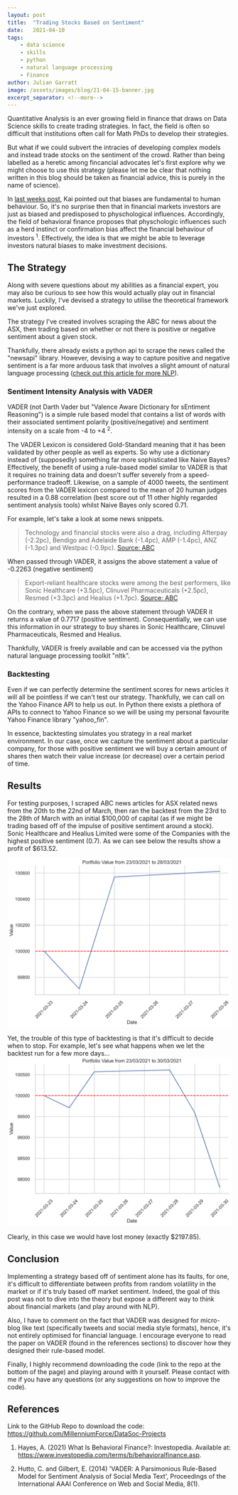 ```yaml
---
layout: post
title:  "Trading Stocks Based on Sentiment"
date:   2021-04-10
tags: 
    - data science
    - skills
    - python
    - natural language processing
    - Finance
author: Julian Garratt
image: /assets/images/blog/21-04-15-banner.jpg
excerpt_separator: <!--more-->
---
```


Quantitative Analysis is an ever growing field in finance that draws on Data Science skills to create trading strategies. In fact, the field is often so difficult that institutions often call for Math PhDs to develop their strategies.

But what if we could subvert the intracies of developing complex models and instead trade stocks on the sentiment of the crowd. <!--more-->
Rather than being labelled as a heretic among fincancial advocates let's first explore why we might choose to use this strategy (please let me be clear that nothing written in this blog should be taken as financial advice, this is purely in the name of science).

In [last weeks post](https://unswdata.com/blog/2021/04/08/data-bias-and-mitigation/), Kai pointed out that biases are fundamental to human behaviour. So, it's no surprise then that in financial markets investors are just as biased and predisposed to physchological influences. Accordingly, the field of behavioral finance proposes that physchologic influences such as a herd instinct or confirmation bias affect the financial behaviour of investors <sup>1</sup>. Effectively, the idea is that we might be able to leverage investors natural biases to make investment decisions.

## The Strategy

Along with severe questions about my abilities as a financial expert, you may also be curious to see how this would actually play out in financial markets. Luckily, I've devised a strategy to utilise the theoretical framework we've just explored.

The strategy I've created involves scraping the ABC for news about the ASX, then trading based on whether or not there is positive or negative sentiment about a given stock.

Thankfully, there already exists a python api to scrape the news called the "newsapi" library. However, devising a way to capture positive and negative sentiment is a far more arduous task that involves a slight amount of natural language processing ([check out this article for more NLP](https://unswdata.com/blog/2020/09/09/natural-language-processing/)).

### Sentiment Intensity Analysis with VADER

VADER (not Darth Vader but "Valence Aware Dictionary for sEntiment Reasoning") is a simple rule based model that contains a list of words with their associated sentiment polarity (positive/negative) and sentiment intensity on a scale from -4 to +4 <sup>2</sup>.

The VADER Lexicon is considered Gold-Standard meaning that it has been validated by other people as well as experts. So why use a dictionary instead of (supposedly) something far more sophisticated like Naive Bayes? Effectively, the benefit of using a rule-based model similar to VADER is that it requires no training data and doesn't suffer severely from a speed-performance tradeoff. Likewise, on a sample of 4000 tweets, the sentiment scores from the VADER lexicon compared to the mean of 20 human judges resulted in a 0.88 correlation (best score out of 11 other highly regarded sentiment analysis tools) whilst Naive Bayes only scored 0.71.

For example, let's take a look at some news snippets.
> Technology and financial stocks were also a drag, including Afterpay (-2.2pc), Bendigo and Adelaide Bank (-1.4pc), AMP (-1.4pc), ANZ (-1.3pc) and Westpac (-0.9pc).
> [Source: ABC](https://www.abc.net.au/news/2021-03-23/asx-slip-wall-street-tech-stocks-rebound/13268772)

When passed through VADER, it assigns the above statement a value of -0.2263 (negative sentiment)

> Export-reliant healthcare stocks were among the best performers, like Sonic Healthcare (+3.5pc), Clinuvel Pharmaceuticals (+2.5pc), Resmed (+3.3pc) and Healius (+1.7pc).
> [Source: ABC](https://www.abc.net.au/news/2021-03-23/asx-slip-wall-street-tech-stocks-rebound/13268772)

On the contrary, when we pass the above statement through VADER it returns a value of 0.7717 (positive sentiment). Consequentially, we can use this information in our strategy to buy shares in Sonic Healthcare, Clinuvel Pharmaceuticals, Resmed and Healius.

Thankfully, VADER is freely available and can be accessed via the python natural language processing toolkit "nltk".

### Backtesting

Even if we can perfectly determine the sentiment scores for news articles it will all be pointless if we can't test our strategy. Thankfully, we can call on the Yahoo Finance API to help us out. In Python there exists a plethora of APIs to connect to Yahoo Finance so we will be using my personal favourite Yahoo Finance library "yahoo_fin".

In essence, backtesting simulates you strategy in a real market environment. In our case, once we capture the sentiment about a particular company, for those with positive sentiment we will buy a certain amount of shares then watch their value increase (or decrease) over a certain period of time.

## Results

For testing purposes, I scraped ABC news articles for ASX related news from the 20th to the 22nd of March, then ran the backtest from the 23rd to the 28th of March with an initial $100,000 of capital (as if we might be trading based off of the impulse of positive sentiment around a stock). Sonic Healthcare and Healius Limited were some of the Companies with the highest positive sentiment (0.7). As we can see below the results show a profit of $613.52.

![Potfolio Value from 23/03/2021 to 28/03/2021](/assets/images/blog/21-04-15-plot1.png)

Yet, the trouble of this type of backtesting is that it's difficult to decide when to stop. For example, let's see what happens when we let the backtest run for a few more days...
![Potfolio Value from 23/03/2021 to 30/03/2021](/assets/images/blog/21-04-15-plot2.png)

Clearly, in this case we would have lost money (exactly $2197.85).

## Conclusion

Implementing a strategy based off of sentiment alone has its faults, for one, it's difficult to differentiate between profits from random volatility in the market or if it's truly based off market sentiment. Indeed, the goal of this post was not to dive into the theory but expose a different way to think about financial markets (and play around with NLP).

Also, I have to comment on the fact that VADER was designed for micro-blog like text (specifically tweets and social media style formats), hence, it's not entirely optimised for financial language. I encourage everyone to read the paper on VADER (found in the references sections) to discover how they designed their rule-based model.

Finally, I highly recommend downloading the code (link to the repo at the bottom of the page) and playing around with it yourself. Please contact with me if you have any questions (or any suggestions on how to improve the code).

## References

Link to the GitHub Repo to download the code: <https://github.com/MillenniumForce/DataSoc-Projects>

1. Hayes, A. (2021) What Is Behavioral Finance?: Investopedia. Available at: <https://www.investopedia.com/terms/b/behavioralfinance.asp>.

2. Hutto, C. and Gilbert, E. (2014) 'VADER: A Parsimonious Rule-Based Model for Sentiment Analysis of Social Media Text', Proceedings of the International AAAI Conference on Web and Social Media, 8(1).
